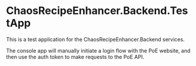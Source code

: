 # ChaosRecipeEnhancer.Backend.TestApp

This is a test application for the ChaosRecipeEnhancer.Backend services.

The console app will manually initiate a login flow with the PoE website, and then use the auth token to make requests to the PoE API.